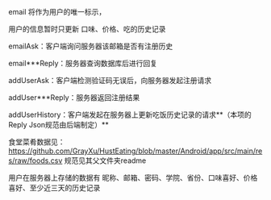 email 将作为用户的唯一标示，

用户的信息暂时只更新 口味、价格、吃的历史记录

emailAsk：客户端询问服务器该邮箱是否有注册历史

email***Reply：服务器查询数据库后进行回复

addUserAsk：客户端检测验证码无误后，向服务器发起注册请求

addUser***Reply：服务器返回注册结果

addUserHistory：客户端发起在服务器上更新吃饭历史记录的请求**（本项的Reply Json规范由后端制定）**

食堂菜肴数据见：https://github.com/GrayXu/HustEating/blob/master/Android/app/src/main/res/raw/foods.csv 规范见其父文件夹readme

用户在服务器上存储的数据有 昵称、邮箱、密码、学院、省份、口味喜好、价格喜好、至少近三天的历史记录
